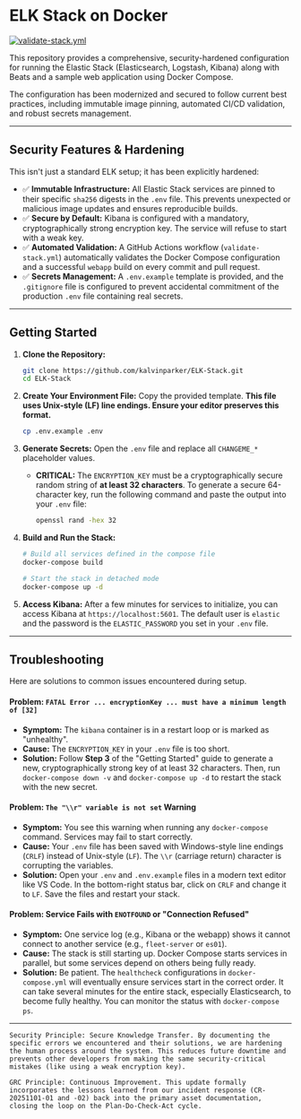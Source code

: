 
# ELK Stack on Docker

[![validate-stack.yml](https://github.com/kalvinparker/ELK-Stack/actions/workflows/validate-stack.yml/badge.svg?branch=main)](https://github.com/kalvinparker/ELK-Stack/actions/workflows/validate-stack.yml)

This repository provides a comprehensive, security-hardened configuration for running the Elastic Stack (Elasticsearch, Logstash, Kibana) along with Beats and a sample web application using Docker Compose.

The configuration has been modernized and secured to follow current best practices, including immutable image pinning, automated CI/CD validation, and robust secrets management.

---

## Security Features & Hardening

This isn't just a standard ELK setup; it has been explicitly hardened:

- ✅ **Immutable Infrastructure:** All Elastic Stack services are pinned to their specific `sha256` digests in the `.env` file. This prevents unexpected or malicious image updates and ensures reproducible builds.
- ✅ **Secure by Default:** Kibana is configured with a mandatory, cryptographically strong encryption key. The service will refuse to start with a weak key.
- ✅ **Automated Validation:** A GitHub Actions workflow (`validate-stack.yml`) automatically validates the Docker Compose configuration and a successful `webapp` build on every commit and pull request.
- ✅ **Secrets Management:** A `.env.example` template is provided, and the `.gitignore` file is configured to prevent accidental commitment of the production `.env` file containing real secrets.

---

## Getting Started

1.  **Clone the Repository:**
	```bash
	git clone https://github.com/kalvinparker/ELK-Stack.git
	cd ELK-Stack
	```

2.  **Create Your Environment File:**
	Copy the provided template. **This file uses Unix-style (LF) line endings. Ensure your editor preserves this format.**
	```bash
	cp .env.example .env
	```

3.  **Generate Secrets:**
	Open the `.env` file and replace all `CHANGEME_*` placeholder values.
    
	*   **CRITICAL:** The `ENCRYPTION_KEY` must be a cryptographically secure random string of **at least 32 characters**. To generate a secure 64-character key, run the following command and paste the output into your `.env` file:
		```bash
		openssl rand -hex 32
		```

4.  **Build and Run the Stack:**
	```bash
	# Build all services defined in the compose file
	docker-compose build

	# Start the stack in detached mode
	docker-compose up -d
	```

5.  **Access Kibana:**
	After a few minutes for services to initialize, you can access Kibana at `https://localhost:5601`. The default user is `elastic` and the password is the `ELASTIC_PASSWORD` you set in your `.env` file.

---

## Troubleshooting

Here are solutions to common issues encountered during setup.

#### **Problem: `FATAL Error ... encryptionKey ... must have a minimum length of [32]`**

-   **Symptom:** The `kibana` container is in a restart loop or is marked as "unhealthy".
-   **Cause:** The `ENCRYPTION_KEY` in your `.env` file is too short.
-   **Solution:** Follow **Step 3** of the "Getting Started" guide to generate a new, cryptographically strong key of at least 32 characters. Then, run `docker-compose down -v` and `docker-compose up -d` to restart the stack with the new secret.

#### **Problem: `The "\\r" variable is not set` Warning**

-   **Symptom:** You see this warning when running any `docker-compose` command. Services may fail to start correctly.
-   **Cause:** Your `.env` file has been saved with Windows-style line endings (`CRLF`) instead of Unix-style (`LF`). The `\\r` (carriage return) character is corrupting the variables.
-   **Solution:** Open your `.env` and `.env.example` files in a modern text editor like VS Code. In the bottom-right status bar, click on `CRLF` and change it to `LF`. Save the files and restart your stack.

#### **Problem: Service Fails with `ENOTFOUND` or "Connection Refused"**

-   **Symptom:** One service log (e.g., Kibana or the webapp) shows it cannot connect to another service (e.g., `fleet-server` or `es01`).
-   **Cause:** The stack is still starting up. Docker Compose starts services in parallel, but some services depend on others being fully ready.
-   **Solution:** Be patient. The `healthcheck` configurations in `docker-compose.yml` will eventually ensure services start in the correct order. It can take several minutes for the entire stack, especially Elasticsearch, to become fully healthy. You can monitor the status with `docker-compose ps`.

---

	Security Principle: Secure Knowledge Transfer. By documenting the specific errors we encountered and their solutions, we are hardening the human process around the system. This reduces future downtime and prevents other developers from making the same security-critical mistakes (like using a weak encryption key).

	GRC Principle: Continuous Improvement. This update formally incorporates the lessons learned from our incident response (CR-20251101-01 and -02) back into the primary asset documentation, closing the loop on the Plan-Do-Check-Act cycle.
